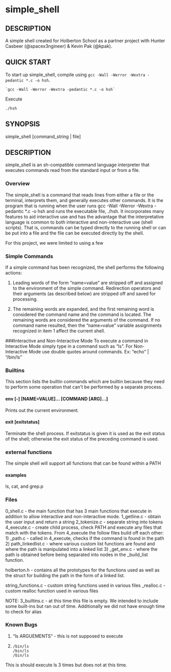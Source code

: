 # simple_shell

## DESCRIPTION
A simple shell created for Holberton School as a partner project with Hunter Casbeer (@spacex3ngineer) & Kevin Pak (@kpak).

## QUICK START
To start up simple_shell, compile using `gcc -Wall -Werror -Wextra -pedantic *.c -o hsh`.

```
`gcc -Wall -Werror -Wextra -pedantic *.c -o hsh`
```

Execute
```
./hsh

```
## SYNOPSIS
simple_shell [command_string | file]

## DESCRIPTION
simple_shell is an sh-compatible command language interpreter that executes commands read from the standard input or from a file.

### Overview
The simple_shell is a command that reads lines from either a file or the terminal, interprets them, and generally executes other commands.  It is the program that is running when the user runs gcc -Wall -Werror -Wextra -pedantic *.c -o hsh and runs the executable file, ./hsh. It incorporates many features to aid interactive use and has the advantage that the interpretative language is common to both interactive and non-interactive use (shell scripts).  That is, commands can be typed directly to the running shell or can be put into a file and the file can be executed directly by the shell.

For this project, we were limited to using a few 

### Simple Commands
 If a simple command has been recognized, the shell performs the following actions:

 1.   Leading words of the form “name=value” are stripped off and assigned to the environment of the simple command.  Redirection operators and their arguments (as described below) are stripped off and saved for processing.

 2.   The remaining words are expanded, and the first remaining word is considered the command name and the command is located.  The remaining words are considered the arguments of the command.  If no command name resulted, then the “name=value” variable assignments recognized in item 1 affect the current shell.

###Interactive and Non-Interactive Mode
To execute a command in Interactive Mode simply type in a command such as “ls”.  For Non-Interactive Mode use double quotes around commands. Ex: “echo” | “/bin/ls”

### Builtins
This section lists the builtin commands which are builtin because they need to perform some operation that can't be performed by a separate process. 

#### env  [-] [NAME=VALUE]... [COMMAND [ARG]...]
Prints out the current environment.

#### exit [exitstatus]
Terminate the shell process.  If exitstatus is given it is used as the exit status of the shell; otherwise the exit status of the preceding command is used.

### external functions
The simple shell will support all functions that can be found within a PATH

#### examples
ls, cat, and grep.p


### Files
0_shell.c - the main function that has 3 main functions that execute in addition to allow interactive and non-interactive mode.
1_getline.c - obtain the user input and return a string
2_tokenize.c - separate string into tokens
4_execute.c - create child process, check PATH and execute any files that match with the tokens. From 4_execute the follow files build off each other:
	    1) _path.c - called in 4_execute, checks if the command is found in the path
	    2) path_linkedlist.c - where various custom list functions are found and where the path is manipulated into a linked list
	    3) _get_env.c - where the path is obtained before being separated into nodes in the _build_list function.

holberton.h - contains all the prototypes for the functions used as well as the struct for building the path in the form of a linked list.

string_functions.c - custom string functions used in various files
_realloc.c - custom realloc function used in various files

NOTE:
3_builtins.c - at this time this file is empty. We intended to include some built-ins but ran out of time.
Additionally we did not have enough time to check for alias

### Known Bugs
1) “ls ARGUEMENTS“ - this is not supposed to execute
2)     /bin/ls
       /bin/ls
       /bin/ls
This is should execute ls 3 times but does not at this time.
